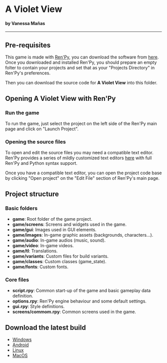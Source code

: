 # A Violet View
#### by Vanessa Mañas
___

## Pre-requisites

This game is made with [Ren'Py](https://www.renpy.org/), you can download the software from [here](https://www.renpy.org/latest.html).
Once you downloaded and installed Ren'Py, you should prepare an empty folter to contain your projects and set that as your "Projects Directory" in Ren'Py's preferences. 

Then you can download the source code for **A Violet View** into this folder.

## Opening **A Violet View** with Ren'Py

### Run the game

To run the game, just select the project on the left side of the Ren'Py main page and click on "Launch Project".

### Opening the source files

To open and edit the source files you may need a compatible text editor. Ren'Py provides a series of mildly customized text editors [here](https://www.renpy.org/latest.html) with full Ren'Py and Python syntax support.

Once you have a compatible text editor, you can open the project code base by clicking "Open project" on the "Edit File" section of Ren'Py's main page.

## Project structure

### Basic folders
- **game**: Root folder of the game project.
- **game/screens**: Screens and widgets used in the game.
- **game/gui**: Images used in GUI elements.
- **game/images**: In-game graphic assets (backgrounds, characters...).
- **game/audio**: In-game audios (music, sound).
- **game/video**: In-game videos.
- **game/tl**: Translations.
- **game/variants**: Custom files for build variants.
- **game/classes**: Custom classes (game_state).
- **game/fonts**: Custom fonts.

### Core files
- **script.rpy**: Common start-up of the game and basic gameplay data definition.
- **options.rpy**: Ren'Py engine behaviour and some default settings.
- **gui.rpy**: Style definitions.
- **screens/commom.rpy**: Common screens used in the game.

## Download the latest build

- [Windows](https://drive.google.com/open?id=1loCpA1Lt8ERiWSvMCFT_HICvnz5cUA8r)
- [Android](https://drive.google.com/open?id=1KdnTU9NK9jgL2rQ6B8Kg-qbybDUr1LDS)
- [Linux](https://drive.google.com/open?id=1xO3szO5rgfe-vm9ErjzOpIId2IOJI-Tr)
- [MacOS](https://drive.google.com/open?id=1RJgf8SWOeJp-2KdLUjCzh_6vJvm3lZ33)

